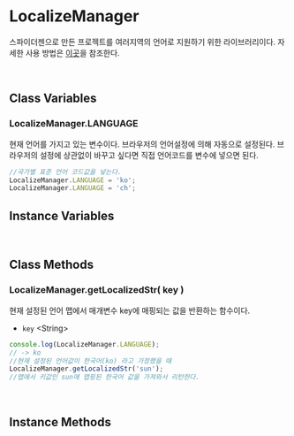 # LocalizeManager

스파이더젠으로 만든 프로젝트를 여러지역의 언어로 지원하기 위한 라이브러리이다. 자세한 사용 방법은 [이곳](../../guide/07.%20다국어%20지원%20기능(Localizing).md)을 참조한다.

<br/>

## Class Variables

### LocalizeManager.LANGUAGE

현재 언어를 가지고 있는 변수이다. 브라우저의 언어설정에 의해 자동으로 설정된다. 브라우저의 설정에 상관없이 바꾸고 싶다면 직접 언어코드를 변수에 넣으면 된다.

```js
//국가별 표준 언어 코드값을 넣는다.
LocalizeManager.LANGUAGE = 'ko';
LocalizeManager.LANGUAGE = 'ch';
```

## Instance Variables

<br/>

## Class Methods

### LocalizeManager.getLocalizedStr( key )

현재 설정된 언어 맵에서 매개변수 key에 매핑되는 값을 반환하는 함수이다.

- `key` \<String> 

```js
console.log(LocalizeManager.LANGUAGE);
// -> ko
//현재 설정된 언어값이 한국어(ko) 라고 가정했을 때
LocalizeManager.getLocalizedStr('sun');
//맵에서 키값인 sun에 맵핑된 한국어 값을 가져와서 리턴한다.
```

<br/>

## Instance Methods

<br/>